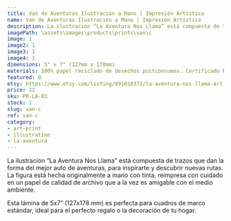 ```yaml
---
title: Van de Aventuras Ilustración a Mano | Impresión Artística
name: Van de Aventuras Ilustración a Mano | Impresión Artística
description: La ilustración “La Aventura Nos Llama” está compuesta de trazos que dan la forma del mejor auto de aventuras, para inspirarte y descubrir nuevas rutas. La figura está hecha originalmente a mano con tinta, reimpresa con cuidado en un papel de calidad de archivo que a la vez es amigable con el medio ambiente.
imagePath: \assets\images\products\prints\van\c
image: 1
image2: 1
image3: 1
image4: 1
dimensions: 5" x 7" (127mm x 178mm)
materials: 100% papel reciclado de desechos postconsumos. Certificado FSC.
featured: 0
etsy: https://www.etsy.com/listing/891018372/la-aventura-nos-llama-art-print-hand
price: 13
sku: PR-LA-03
stock: 1
slug: van-c
ref: van-c
category:
- art-print
- illustration
- la-aventura
---
```

La ilustración “La Aventura Nos Llama” está compuesta de trazos que dan la forma del mejor auto de aventuras, para inspirarte y descubrir nuevas rutas. La figura está hecha originalmente a mano con tinta, reimpresa con cuidado en un papel de calidad de archivo que a la vez es amigable con el medio ambiente.

Esta lámina de 5x7” (127x178 mm) es perfecta para cuadros de marco estándar, ideal para el perfecto regalo o la decoración de tu hogar.
